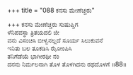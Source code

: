 +++
title = "088 ಕನಸು ಮೇಣೆಚ್ಚರು"

+++
ಕನಸು ಮೇಣೆಚ್ಚರು ಸುಷುಪ್ತಿಗ  
ಳೆನಿಪವಸ್ಥಾ ತ್ರಿತಯದಲಿ ಜೀ  
ವನು ವಿಸಂಚಿಸಿ ಬೀಳ್ವನಲ್ಲದೆ ಸೂರ್ಯ ಸಿಲುಕುವನೆ  
ಇನಿತು ಬಲ ತೂಕಡಿಸಿ ಝೋಂಪಿಸಿ  
ತನಿಗೆಡೆಯೆ ಭಾಗೀರಥೀ ನಂ  
ದನನು ನಿರ್ಮಲನಾಗಿ ತೊಳ ತೊಳಗಿದನು ರಥದೊಳಗೆ     ॥88॥